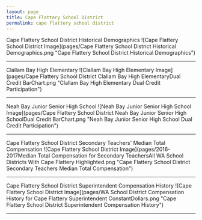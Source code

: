 ```yaml
---
layout: page
title: Cape Flattery School District
permalink: cape flattery school district
---
```



Cape Flattery School District Historical Demographics
![Cape Flattery School District Image](pages/Cape Flattery School District Historical Demographics.png "Cape Flattery School District Historical Demographics")

___

Clallam Bay High   Elementary
![Clallam Bay High   Elementary Image](pages/Cape Flattery School District Clallam Bay High   ElementaryDual Credit BarChart.png "Clallam Bay High   Elementary Dual Credit Participation")

___

Neah Bay Junior  Senior High School
![Neah Bay Junior  Senior High School Image](pages/Cape Flattery School District Neah Bay Junior  Senior High SchoolDual Credit BarChart.png "Neah Bay Junior  Senior High School Dual Credit Participation")

___

Cape Flattery School District Secondary Teachers' Median Total Compensation
![Cape Flattery School District Image](pages/2016-2017Median Total Compensation for Secondary TeachersAll WA School Districts With Cape Flattery Highlighted.png "Cape Flattery School District Secondary Teachers Median Total Compensation")

___

Cape Flattery School District Superintendent Compensation History
![Cape Flattery School District Image](pages/WA School District Compensation History for Cape Flattery Superintendent ConstantDollars.png "Cape Flattery School District Superintendent Compensation History")

___

